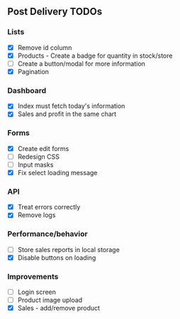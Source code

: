 ## Post Delivery TODOs

### Lists

- [x] Remove id column
- [x] Products - Create a badge for quantity in stock/store
- [ ] Create a button/modal for more information
- [x] Pagination

### Dashboard

- [x] Index must fetch today's information
- [x] Sales and profit in the same chart

### Forms

- [x] Create edit forms
- [ ] Redesign CSS
- [ ] Input masks
- [x] Fix select loading message

### API

- [x] Treat errors correctly
- [x] Remove logs

### Performance/behavior

- [ ] Store sales reports in local storage
- [x] Disable buttons on loading

### Improvements

- [ ] Login screen
- [ ] Product image upload
- [x] Sales - add/remove product